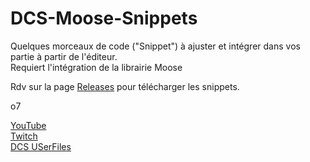 # DCS-Moose-Snippets

Quelques morceaux de code ("Snippet") à ajuster et intégrer dans vos partie à partir de l'éditeur.  
Requiert l'intégration de la librairie Moose  

Rdv sur la page [Releases](https://github.com/Queton1-1/DCS-Moose-Snippets/releases) pour télécharger les snippets.  

o7  
  
[YouTube](https://www.youtube.com/channel/UCkYOYKrKMwCV-3yASP9gf8Q)  
[Twitch](https://www.twitch.tv/queton11)  
[DCS USerFiles](https://www.digitalcombatsimulator.com/fr/files/filter/user-is-TheJGi/apply/)  
